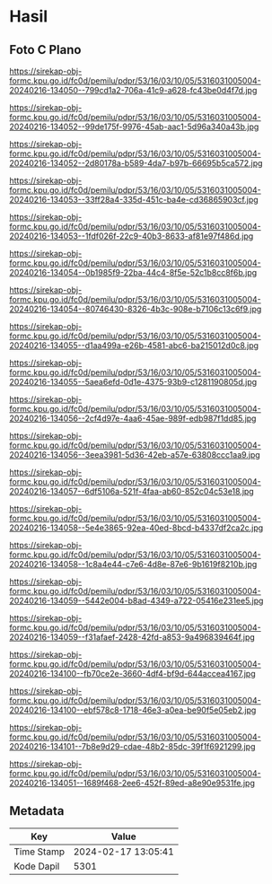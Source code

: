 # Hasil

## Foto C Plano

https://sirekap-obj-formc.kpu.go.id/fc0d/pemilu/pdpr/53/16/03/10/05/5316031005004-20240216-134050--799cd1a2-706a-41c9-a628-fc43be0d4f7d.jpg

https://sirekap-obj-formc.kpu.go.id/fc0d/pemilu/pdpr/53/16/03/10/05/5316031005004-20240216-134052--99de175f-9976-45ab-aac1-5d96a340a43b.jpg

https://sirekap-obj-formc.kpu.go.id/fc0d/pemilu/pdpr/53/16/03/10/05/5316031005004-20240216-134052--2d80178a-b589-4da7-b97b-66695b5ca572.jpg

https://sirekap-obj-formc.kpu.go.id/fc0d/pemilu/pdpr/53/16/03/10/05/5316031005004-20240216-134053--33ff28a4-335d-451c-ba4e-cd36865903cf.jpg

https://sirekap-obj-formc.kpu.go.id/fc0d/pemilu/pdpr/53/16/03/10/05/5316031005004-20240216-134053--1fdf026f-22c9-40b3-8633-af81e97f486d.jpg

https://sirekap-obj-formc.kpu.go.id/fc0d/pemilu/pdpr/53/16/03/10/05/5316031005004-20240216-134054--0b1985f9-22ba-44c4-8f5e-52c1b8cc8f6b.jpg

https://sirekap-obj-formc.kpu.go.id/fc0d/pemilu/pdpr/53/16/03/10/05/5316031005004-20240216-134054--80746430-8326-4b3c-908e-b7106c13c6f9.jpg

https://sirekap-obj-formc.kpu.go.id/fc0d/pemilu/pdpr/53/16/03/10/05/5316031005004-20240216-134055--d1aa499a-e26b-4581-abc6-ba215012d0c8.jpg

https://sirekap-obj-formc.kpu.go.id/fc0d/pemilu/pdpr/53/16/03/10/05/5316031005004-20240216-134055--5aea6efd-0d1e-4375-93b9-c1281190805d.jpg

https://sirekap-obj-formc.kpu.go.id/fc0d/pemilu/pdpr/53/16/03/10/05/5316031005004-20240216-134056--2cf4d97e-4aa6-45ae-989f-edb987f1dd85.jpg

https://sirekap-obj-formc.kpu.go.id/fc0d/pemilu/pdpr/53/16/03/10/05/5316031005004-20240216-134056--3eea3981-5d36-42eb-a57e-63808ccc1aa9.jpg

https://sirekap-obj-formc.kpu.go.id/fc0d/pemilu/pdpr/53/16/03/10/05/5316031005004-20240216-134057--6df5106a-521f-4faa-ab60-852c04c53e18.jpg

https://sirekap-obj-formc.kpu.go.id/fc0d/pemilu/pdpr/53/16/03/10/05/5316031005004-20240216-134058--5e4e3865-92ea-40ed-8bcd-b4337df2ca2c.jpg

https://sirekap-obj-formc.kpu.go.id/fc0d/pemilu/pdpr/53/16/03/10/05/5316031005004-20240216-134058--1c8a4e44-c7e6-4d8e-87e6-9b1619f8210b.jpg

https://sirekap-obj-formc.kpu.go.id/fc0d/pemilu/pdpr/53/16/03/10/05/5316031005004-20240216-134059--5442e004-b8ad-4349-a722-05416e231ee5.jpg

https://sirekap-obj-formc.kpu.go.id/fc0d/pemilu/pdpr/53/16/03/10/05/5316031005004-20240216-134059--f31afaef-2428-42fd-a853-9a496839464f.jpg

https://sirekap-obj-formc.kpu.go.id/fc0d/pemilu/pdpr/53/16/03/10/05/5316031005004-20240216-134100--fb70ce2e-3660-4df4-bf9d-644accea4167.jpg

https://sirekap-obj-formc.kpu.go.id/fc0d/pemilu/pdpr/53/16/03/10/05/5316031005004-20240216-134100--ebf578c8-1718-46e3-a0ea-be90f5e05eb2.jpg

https://sirekap-obj-formc.kpu.go.id/fc0d/pemilu/pdpr/53/16/03/10/05/5316031005004-20240216-134101--7b8e9d29-cdae-48b2-85dc-39f1f6921299.jpg

https://sirekap-obj-formc.kpu.go.id/fc0d/pemilu/pdpr/53/16/03/10/05/5316031005004-20240216-134051--1689f468-2ee6-452f-89ed-a8e90e9531fe.jpg


## Metadata

| Key        | Value               |
| ---------- | ------------------- |
| Time Stamp | 2024-02-17 13:05:41 |
| Kode Dapil | 5301                |



